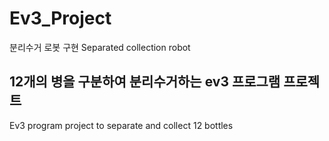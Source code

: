 # Ev3_Project
분리수거 로봇 구현 Separated collection robot

## 12개의 병을 구분하여 분리수거하는 ev3 프로그램 프로젝트
Ev3 program project to separate and collect 12 bottles
